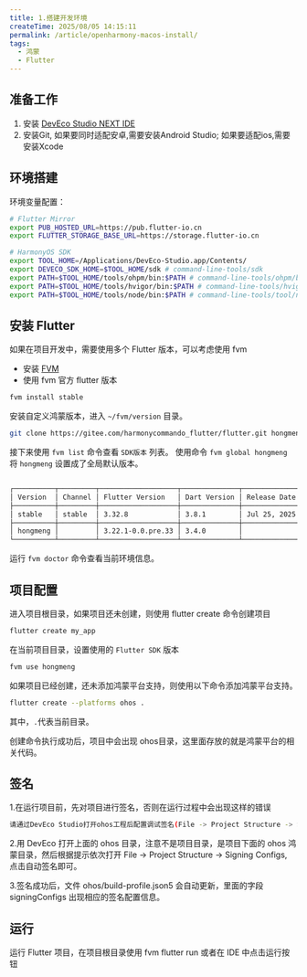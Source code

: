 ```yaml
---
title: 1.搭建开发环境
createTime: 2025/08/05 14:15:11
permalink: /article/openharmony-macos-install/
tags:
  - 鸿蒙
  - Flutter
---
```




## 准备工作

1. 安装 [DevEco Studio NEXT IDE](https://developer.huawei.com/consumer/cn/deveco-studio/)
2. 安装Git, 如果要同时适配安卓,需要安装Android Studio; 如果要适配ios,需要安装Xcode

## 环境搭建

环境变量配置：

```bash
# Flutter Mirror
export PUB_HOSTED_URL=https://pub.flutter-io.cn
export FLUTTER_STORAGE_BASE_URL=https://storage.flutter-io.cn

# HarmonyOS SDK
export TOOL_HOME=/Applications/DevEco-Studio.app/Contents/
export DEVECO_SDK_HOME=$TOOL_HOME/sdk # command-line-tools/sdk
export PATH=$TOOL_HOME/tools/ohpm/bin:$PATH # command-line-tools/ohpm/bin
export PATH=$TOOL_HOME/tools/hvigor/bin:$PATH # command-line-tools/hvigor/bin
export PATH=$TOOL_HOME/tools/node/bin:$PATH # command-line-tools/tool/node/bin
```

## 安装 Flutter

如果在项目开发中，需要使用多个 Flutter 版本，可以考虑使用 fvm

- 安装 [FVM](https://fvm.app/)
- 使用 fvm 官方 flutter 版本

```bash
fvm install stable
```

安装自定义鸿蒙版本，进入 `~/fvm/version` 目录。

```bash
git clone https://gitee.com/harmonycommando_flutter/flutter.git hongmeng
```

接下来使用 `fvm list` 命令查看 `SDK版本` 列表。
使用命令 `fvm global hongmeng` 将 `hongmeng` 设置成了全局默认版本。

```bash

┌──────────┬─────────┬───────────────────┬──────────────┬──────────────┬────────┬───────┐
│ Version  │ Channel │ Flutter Version   │ Dart Version │ Release Date │ Global │ Local │
├──────────┼─────────┼───────────────────┼──────────────┼──────────────┼────────┼───────┤
│ stable   │ stable  │ 3.32.8            │ 3.8.1        │ Jul 25, 2025 │        │ ●     │
├──────────┼─────────┼───────────────────┼──────────────┼──────────────┼────────┼───────┤
│ hongmeng │         │ 3.22.1-0.0.pre.33 │ 3.4.0        │              │ ●      │       │
└──────────┴─────────┴───────────────────┴──────────────┴──────────────┴────────┴───────┘
```

运行 `fvm doctor` 命令查看当前环境信息。


## 项目配置


进入项目根目录，如果项目还未创建，则使用 flutter create 命令创建项目

```sh
flutter create my_app
```
在当前项目目录，设置使用的 `Flutter SDK` 版本

```sh
fvm use hongmeng
```

如果项目已经创建，还未添加鸿蒙平台支持，则使用以下命令添加鸿蒙平台支持。

```sh
flutter create --platforms ohos .
```
其中，`.`代表当前目录。

创建命令执行成功后，项目中会出现 ohos目录，这里面存放的就是鸿蒙平台的相关代码。


## 签名

1.在运行项目前，先对项目进行签名，否则在运行过程中会出现这样的错误

```sh
请通过DevEco Studio打开ohos工程后配置调试签名(File -> Project Structure -> Signing Configs 勾选Automatically generate signature)
```

2.用 DevEco 打开上面的 ohos 目录，注意不是项目目录，是项目下面的 ohos 鸿蒙目录，然后根据提示依次打开 File -> Project Structure -> Signing Configs, 点击自动签名即可。



3.签名成功后，文件 ohos/build-profile.json5 会自动更新，里面的字段 signingConfigs 出现相应的签名配置信息。


## 运行

运行 Flutter 项目，在项目根目录使用 fvm flutter run 或者在 IDE 中点击运行按钮

















